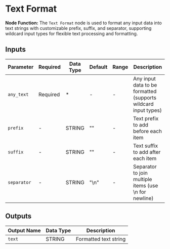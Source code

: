 # Text Format

**Node Function:** The `Text Format` node is used to format any input data into text strings with customizable prefix, suffix, and separator, supporting wildcard input types for flexible text processing and formatting.

## Inputs

| Parameter | Required | Data Type | Default | Range | Description |
|--|--|--|--|--|--|
| `any_text` | Required | * | - | - | Any input data to be formatted (supports wildcard input types) |
| `prefix` | - | STRING | "" | - | Text prefix to add before each item |
| `suffix` | - | STRING | "" | - | Text suffix to add after each item |
| `separator` | - | STRING | "\\n" | - | Separator to join multiple items (use \\n for newline) |

## Outputs

| Output Name | Data Type | Description |
|-------------|-----------|-------------|
| `text` | STRING | Formatted text string |